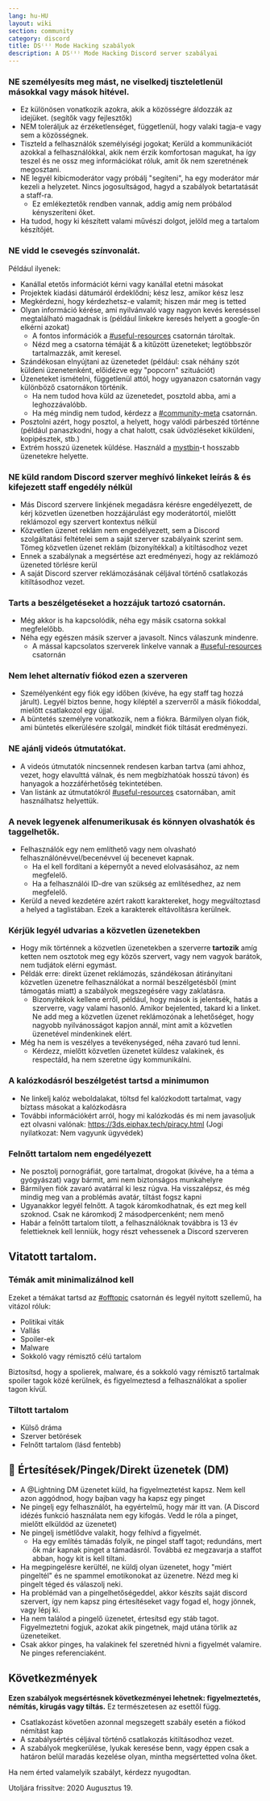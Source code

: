 ```yaml
---
lang: hu-HU
layout: wiki
section: community
category: discord
title: DS⁽ⁱ⁾ Mode Hacking szabályok
description: A DS⁽ⁱ⁾ Mode Hacking Discord server szabályai
---
```


### NE személyesíts meg mást, ne viselkedj tiszteletlenül másokkal vagy mások hitével.

- Ez különösen vonatkozik azokra, akik a közösségre áldozzák az idejüket. (segítők vagy fejlesztők)
- NEM toleráljuk az érzéketlenséget, függetlenül, hogy valaki tagja-e vagy sem a közösségnek.
- Tiszteld a felhasználók személyiségi jogokat; Kerüld a kommunikációt azokkal a felhasználókkal, akik nem érzik komfortosan magukat, ha így teszel és ne ossz meg információkat róluk, amit ők nem szeretnének megosztani.
- NE legyél kibicmoderátor vagy próbálj "segíteni", ha egy moderátor már kezeli a helyzetet. Nincs jogosultságod, hagyd a szabályok betartatását a staff-ra.
     - Ez emlékeztetők rendben vannak, addig amíg nem próbálod kényszeríteni őket.
- Ha tudod, hogy ki készített valami művészi dolgot, jelöld meg a tartalom készítőjét.


### NE vidd le csevegés színvonalát.

Például ilyenek:
- Kanállal etetős információt kérni vagy kanállal etetni másokat
- Projektek kiadási dátumáról érdeklődni; kész lesz, amikor kész lesz
- Megkérdezni, hogy kérdezhetsz-e valamit; hiszen már meg is tetted
- Olyan információ kérése, ami nyilvánvaló vagy nagyon kevés kereséssel megtalálható magadnak is (például linkekre keresés helyett a google-ön elkérni azokat)
   - A fontos információk a [#useful-resources](https://discord.com/channels/283769550611152897/638041441079263283) csatornán tároltak.
   - Nézd meg a csatorna témáját & a kitűzött üzeneteket; legtöbbször tartalmazzák, amit keresel.
- Szándékosan elnyújtani az üzenetedet (például: csak néhány szót küldeni üzenetenként, előidézve egy "popcorn" szituációt)
- Üzeneteket ismételni, függetlenül attól, hogy ugyanazon csatornán vagy különböző csatornákon történik.
     - Ha nem tudod hova küld az üzenetedet, posztold abba, ami a leghozzávalóbb.
     - Ha még mindig nem tudod, kérdezz a [#community-meta](https://discord.com/channels/283769550611152897/715651368391671919) csatornán.
- Posztolni azért, hogy posztol, a helyett, hogy valódi párbeszéd történne (például panaszkodni, hogy a chat halott, csak üdvözléseket kiküldeni, kopipésztek, stb.)
- Extrém hosszú üzenetek küldése. Használd a [mystbin](https://mystb.in/)-t hosszabb üzenetekre helyette.


### NE küld random Discord szerver meghívó linkeket leírás & és kifejezett staff engedély nélkül

- Más Discord szervere linkjének megadásra kérésre engedélyezett, de kérj közvetlen üzenetben hozzájárulást egy moderátortól, mielőtt reklámozol egy szervert kontextus nélkül
- Közvetlen üzenet reklám nem engedélyezett, sem a Discord szolgáltatási feltételei sem a saját szerver szabályaink szerint sem. Tömeg közvetlen üzenet reklám (bizonyítékkal) a kitiltásodhoz vezet
- Ennek a szabálynak a megsértése azt eredményezi, hogy az reklámozó üzeneted törlésre kerül
- A saját Discord szerver reklámozásának céljával történő csatlakozás kitiltásodhoz vezet.


### Tarts a beszélgetéseket a hozzájuk tartozó csatornán.

- Még akkor is ha kapcsolódik, néha egy másik csatorna sokkal megfelelőbb.
- Néha egy egészen másik szerver a javasolt. Nincs válaszunk mindenre.
   - A mással kapcsolatos szerverek linkelve vannak a [#useful-resources](https://discord.com/channels/283769550611152897/638041441079263283) csatornán


### Nem lehet alternatív fiókod ezen a szerveren

- Személyenként egy fiók egy időben (kivéve, ha egy staff tag hozzá járult). Legyél biztos benne, hogy kiléptél a szerverről a másik fiókoddal, mielőtt csatlakozol egy újjal.
- A büntetés személyre vonatkozik, nem a fiókra. Bármilyen olyan fiók, ami büntetés elkerülésére szolgál, mindkét fiók tiltását eredményezi. ‎

### NE ajánlj videós útmutatókat.

- A videós útmutatók nincsennek rendesen karban tartva (ami ahhoz, vezet, hogy elavulttá válnak, és nem megbízhatóak hosszú távon) és hanyagok a hozzáférhetőség tekintetében.
- Van listánk az útmutatókról [#useful-resources](https://discord.com/channels/283769550611152897/638041441079263283) csatornában, amit használhatsz helyettük. ‎

### A nevek legyenek alfenumerikusak és könnyen olvashatók és taggelhetők.

- Felhasználók egy nem említhető vagy nem olvasható felhasználónévvel/becenévvel új becenevet kapnak.
   - Ha el kell fordítani a képernyőt a neved elolvasásához, az nem megfelelő.
   - Ha a felhasználói ID-dre van szükség az említésedhez, az nem megfelelő.
- Kerüld a neved kezdetére azért rakott karaktereket, hogy megváltoztasd a helyed a taglistában. Ezek a karakterek eltávolításra kerülnek.


### Kérjük legyél udvarias a közvetlen üzenetekben

- Hogy mik történnek a közvetlen üzenetekben a szerverre **tartozik** amíg ketten nem osztotok meg egy közös szervert, vagy nem vagyok barátok, nem tudjátok elérni egymást.
- Példák erre: direkt üzenet reklámozás, szándékosan átirányítani közvetlen üzenetre felhasználókat a normál beszélgetésből (mint támogatás miatt) a szabályok megszegésére vagy zaklatásra.
   - Bizonyítékok kellene erről, például, hogy mások is jelentsék, hatás a szerverre, vagy valami hasonló. Amikor bejelented, takard ki a linket. Ne add meg a közvetlen üzenet reklámozónak a lehetőséget, hogy nagyobb nyilvánosságot kapjon annál, mint amit a közvetlen üzenetével mindenkinek elért.
- Még ha nem is veszélyes a tevékenységed, néha zavaró tud lenni.
   - Kérdezz, mielőtt közvetlen üzenetet küldesz valakinek, és respectáld, ha nem szeretne úgy kommunikálni. ‎

### A kalózkodásról beszélgetést tartsd a minimumon

- Ne linkelj kalóz weboldalakat, töltsd fel kalózkodott tartalmat, vagy bíztass másokat a kalózkodásra
- További információkért arról, hogy mi kalózkodás és mi nem javasoljuk ezt olvasni valónak: https://3ds.eiphax.tech/piracy.html (Jogi nyilatkozat: Nem vagyunk ügyvédek)


### Felnőtt tartalom nem engedélyezett

- Ne posztolj pornográfiát, gore tartalmat, drogokat (kivéve, ha a téma a gyógyászat) vagy bármit, ami nem biztonságos munkahelyre
- Bármilyen fiók zavaró avatárral ki lesz rúgva. Ha visszalépsz, és még mindig meg van a problémás avatár, tiltást fogsz kapni
- Ugyanakkor legyél felnőtt. A tagok káromkodhatnak, és ezt meg kell szoknod. Csak ne káromkodj 2 másodpercenként; nem menő
- Habár a felnőtt tartalom tilott, a felhasználóknak továbbra is 13 év felettieknek kell lenniük, hogy részt vehessenek a Discord szerveren


## Vitatott tartalom.

### Témák amit minimalizálnod kell

Ezeket a témákat tartsd az [#offtopic](https://discord.com/channels/283769550611152897/718307887578873856) csatornán és legyél nyitott szellemű, ha vitázol róluk:
- Politikai viták
- Vallás
- Spoiler-ek
- Malware
- Sokkoló vagy rémisztő célú tartalom

Biztosítsd, hogy a spolierek, malware, és a sokkoló vagy rémisztő tartalmak spoiler tagok közé kerülnek, és figyelmeztesd a felhasználókat a spolier tagon kívül.

### Tiltott tartalom

- Külső dráma
- Szerver betörések
- Felnőtt tartalom (lásd fentebb)

## 🏓 Értesítések/Pingek/Direkt üzenetek (DM)

- A @Lightning DM üzenetet küld, ha figyelmeztetést kapsz. Nem kell azon aggódnod, hogy bajban vagy ha kapsz egy pinget
- Ne pingelj egy felhasználót, ha egyértelmű, hogy már itt van. (A Discord idézés funkció használata nem egy kifogás. Vedd le róla a pinget, mielőtt elküldöd az üzenetet)
- Ne pingelj ismétlődve valakit, hogy felhívd a figyelmét.
   - Ha egy említés támadás folyik, ne pingel staff tagot; redundáns, mert ők már kapnak pinget a támadásról. Továbbá ez megzavarja a staffot abban, hogy kit is kell tiltani.
- Ha megpingelésre kerültél, ne küldj olyan üzenetet, hogy "miért pingeltél" és ne spammel emotikonokat az üzenetre. Nézd meg ki pingelt téged és válaszolj neki.
 - Ha problémád van a pingelhetőségeddel, akkor készíts saját discord szervert, így nem kapsz ping értesítéseket vagy fogad el, hogy jönnek, vagy lépj ki.
 - Ha nem találod a pingelő üzenetet, értesítsd egy stáb tagot. Figyelmeztetni fogjuk, azokat akik pingetnek, majd utána törlik az üzeneteiket.
- Csak akkor pinges, ha valakinek fel szeretnéd hívni a figyelmét valamire. Ne pinges referenciaként.


## Következmények

**Ezen szabályok megsértésnek következményei lehetnek: figyelmeztetés, némítás, kirugás vagy tiltás.** Ez természetesen az esettől függ.
- Csatlakozást követően azonnal megszegett szabály esetén a fiókod némítást kap
- A szabálysértés céljával történő csatlakozás kitiltásodhoz vezet.
- A szabályok megkerülése, lyukak keresése benn, vagy éppen csak a határon belül maradás kezelése olyan, mintha megsértetted volna őket.

Ha nem érted valamelyik szabályt, kérdezz nyugodtan.

Utoljára frissítve: 2020 Augusztus 19.
